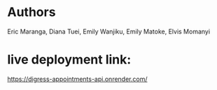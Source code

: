 # Authors
Eric Maranga, Diana Tuei, Emily Wanjiku, Emily Matoke, Elvis Momanyi

# live deployment link:
https://digress-appointments-api.onrender.com/